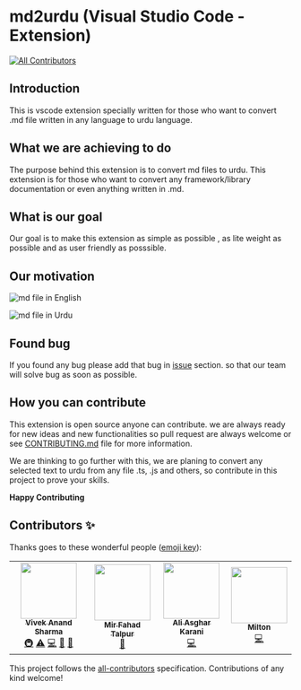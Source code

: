 # md2urdu (Visual Studio Code - Extension)
[![All Contributors](https://img.shields.io/badge/all_contributors-3-orange.svg?style=flat-square)](#contributors)

## Introduction

This is vscode extension specially written for those who want to convert .md file written in any language to urdu language.

## What we are achieving to do

The purpose behind this extension is to convert md files to urdu. This extension is for those who want to convert any framework/library documentation or even anything written in .md.

## What is our goal

Our goal is to make this extension as simple as possible , as lite weight as possible and as user friendly as posssible.

## Our motivation

![md file in English](https://res.cloudinary.com/dwl34s9au/image/upload/v1568659785/69596527_2635273863366195_4969254922131341312_n_oh7kwz.jpg)

![md file in Urdu](https://res.cloudinary.com/dwl34s9au/image/upload/v1568660144/69227802_2635273870032861_4311501726088691712_n_o7tbck.jpg)

## Found bug 

If you found any bug please add that bug in [issue](https://github.com/Techistan/md2urdu/issues) section. so that our team will solve bug as soon as possible.

## How you can contribute

This extension is open source anyone can contribute. we are always ready for new ideas and new functionalities so pull request are always welcome or see [CONTRIBUTING.md](https://github.com/Techistan/md2urdu/blob/master/CONTRIBUTING.md) file for more information. 

We are thinking to go further with this, we are planing to convert any selected text to urdu from any file .ts, .js and others, so contribute in this project to prove your skills.

**Happy Contributing**
## Contributors ✨

Thanks goes to these wonderful people ([emoji key](https://allcontributors.org/docs/en/emoji-key)):

<!-- ALL-CONTRIBUTORS-LIST:START - Do not remove or modify this section -->
<!-- prettier-ignore-start -->
<!-- markdownlint-disable -->
<table>
  <tr>
    <td align="center"><a href="https://viveksharmaui.js.org"><img src="https://avatars1.githubusercontent.com/u/28563357?v=4?s=100" width="100px;" alt=""/><br /><sub><b>Vivek Anand Sharma</b></sub></a><br /><a href="#infra-viveksharmaui" title="Infrastructure (Hosting, Build-Tools, etc)">🚇</a> <a href="https://github.com/devcreatives/md2urdu/commits?author=viveksharmaui" title="Tests">⚠️</a> <a href="https://github.com/devcreatives/md2urdu/commits?author=viveksharmaui" title="Code">💻</a> <a href="https://github.com/devcreatives/md2urdu/commits?author=viveksharmaui" title="Documentation">📖</a> <a href="https://github.com/devcreatives/md2urdu/issues?q=author%3Aviveksharmaui" title="Bug reports">🐛</a></td>
    <td align="center"><a href="https://github.com/MirFahad58"><img src="https://avatars1.githubusercontent.com/u/31244700?v=4?s=100" width="100px;" alt=""/><br /><sub><b>Mir Fahad Talpur</b></sub></a><br /><a href="https://github.com/devcreatives/md2urdu/commits?author=MirFahad58" title="Documentation">📖</a></td>
    <td align="center"><a href="https://aliasgharkarani.github.io/alikarani.com/"><img src="https://avatars0.githubusercontent.com/u/33603201?v=4?s=100" width="100px;" alt=""/><br /><sub><b>Ali Asghar Karani</b></sub></a><br /><a href="https://github.com/devcreatives/md2urdu/commits?author=aliasgharkarani" title="Code">💻</a></td>
    <td align="center"><a href="http://jmrchelani.github.io"><img src="https://avatars0.githubusercontent.com/u/55441239?v=4?s=100" width="100px;" alt=""/><br /><sub><b>Milton</b></sub></a><br /><a href="https://github.com/devcreatives/md2urdu/commits?author=jmrchelani" title="Code">💻</a></td>
  </tr>
</table>

<!-- markdownlint-restore -->
<!-- prettier-ignore-end -->

<!-- ALL-CONTRIBUTORS-LIST:END -->

This project follows the [all-contributors](https://github.com/all-contributors/all-contributors) specification. Contributions of any kind welcome!